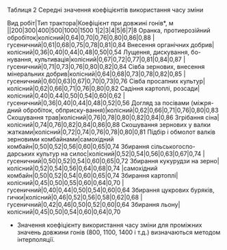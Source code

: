 Таблиця 2 Середні значення коефіцієнтів використання часу зміни

Вид робіт|Тип трактора|Коефіцієнт  при довжині гонів*, м
||200|300|400|500|1000|1500
1|2|3|4|5|6|7|8
Оранка, протиерозійний обробіток|колісний|0,64|0,70|0,76|0,80|0,86|0,88
|гусеничний|0,61|0,68|0,75|0,78|0,81|0,84
Внесення органічних добрив|колісний|0,36|0,40|0,44|0,48|0,50|0,54
Лущення, дискування, бо-нування, культивація|колісний|0,67|0,72|0,77|0,81|0,84|0,87
|гусеничний|0,71|0,73|0,76|0,80|0,82|0,84
Сівба зернових, внесення мінеральних добрив|колісний|0,64|0,68|0,73|0,78|0,82|0,85
|гусеничний|0,60|0,63|0,67|0,70|0,73|0,76
Сівба просапних культур|колісний|0,62|0,66|0,71|0,76|0,80|0,82
Садіння картоплі, розсади|колісний|0,40|0,44|0,50|0,54|0,60|0,62
|гусеничний|0,36|0,40|0,44|0,48|0,52|0,56
Догляд за посівами (міжря-дний обробіток, обприску-вання)|колісний|0,62|0,66|0,71|0,76|0,80|0,83
Скошування трав|колісний|0,76|0,78|0,80|0,82|0,84|0,86
Згрібання сіна|колісний|0,74|0,76|0,82|0,84|0,86|0,88
Скошування зернових у валки жатками|колісний|0,72|0,74|0,76|0,78|0,80|0,81
Підбір і обмолот валків зерновими комбайнами|самохідний комбайн|0,50|0,52|0,56|0,60|0,65|0,74
Збирання сільськогоспо-дарських культур на силос|колісний|0,52|0,54|0,56|0,63|0,67|0,74
|гусеничний|0,50|0,52|0,54|0,60|0,65|0,72
Збирання кукурудзи на зерно|колісний|0,52|0,54|0,56|0,64|0,68|0,74
|самохідний комбайн|0,50|0,52|0,54|0,60|0,65|0,74
Збирання картоплі|колісний|0,45|0,50|0,55|0,60|0,64|0,70
|гусеничний|0,40|0,44|0,50|0,54|0,60|0,64
Збирання цукрових буряків, гички|колісний|0,46|0,52|0,56|0,58|0,62|0,68
|гусеничний|0,42|0,46|0,50|0,52|0,60|0,64
Збирання льону|колісний|0,45|0,50|0,54|0,60|0,64|0,70
* Значення коефіцієнту використання часу зміни для проміжних значень довжини гонів (800, 1100, 1400 і т.д.) визначаються методом інтерполяції.
